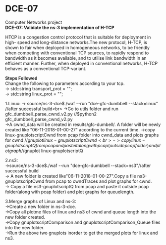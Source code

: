 # DCE-07
Computer Networks project<br>
<b>DCE-07: </b>
<b>Validate the ns-3 implementation of H-TCP</b>
<p>HTCP is a congestion control protocol that is suitable for deployment in high-
speed and long-distance networks.The new protocol, H-TCP, is shown to fair when deployed in
homogeneous networks, to be friendly when competing with conventional TCP sources, to rapidly
respond to bandwidth as it becomes available, and to utilise link bandwidth in an efficient manner.
Further, when deployed in conventional networks, H-TCP behaves as a conventional TCP-variant.</p>
<b>Steps Followed</b><br>
Change the following to parameters according to your tcp.<br>
-> std::string transport_prot = "";<br>
-> std::string linux_prot = "";<br>

1.Linux:
 -> source/ns-3-dce$./waf --run "dce-gfc-dumbbell --stack=linux" //after successful build<br>
 ->Go to utils folder and run gfc_dumbbell_parse_cwnd_v2.py //$python2 gfc_dumbbell_parse_cwnd_v2.py<br>
 ->A cwnd_data will be created in results/gfc-dumbell/. A folder will be  newly created like "06-11-2018-01-00-27" according to the current time.
->copy linux-gnuplotscriptCwnd from pcap folder into cwnd_data and plots graphs for cwnd //$gnuplot linux-gnuplotscriptCwnd<br>
->copy linux-gnuplotscriptQ from pcap and paste it along with pcap(outside pcap folder) and plot graph //$gnuplot linux-gnuplotscriptQ<br>

2.ns3:<br>
 ->source/ns-3-dce$./waf --run "dce-gfc-dumbbell --stack=ns3"//after successful build<br>
 -> A new folder is created like"06-11-2018-01-00-27".Copy a file ns3-gnuplotscriptCwnd from pcap to cwndTraces and plot graphs for cwnd.<br>
 -> Copy a file ns3-gnuplotscriptQ from pcap and paste it outside pcap folder(along with pcap folder) and plot graphs for queuelength.<br>

3.Merge graphs of Linux and ns-3:<br>
 ->Create a new folder in ns-3-dce.<br>
 ->Copy all plotme files of linux and ns3 of cwnd and queue length into the new folder created.<br>
 ->Copy gnuplotscriptComparison and gnuplotscriptComparison_Queue files into the new folder.<br>
 ->Run the above two gnuplots inorder to get the  merged plots for linux and ns3.<br>
